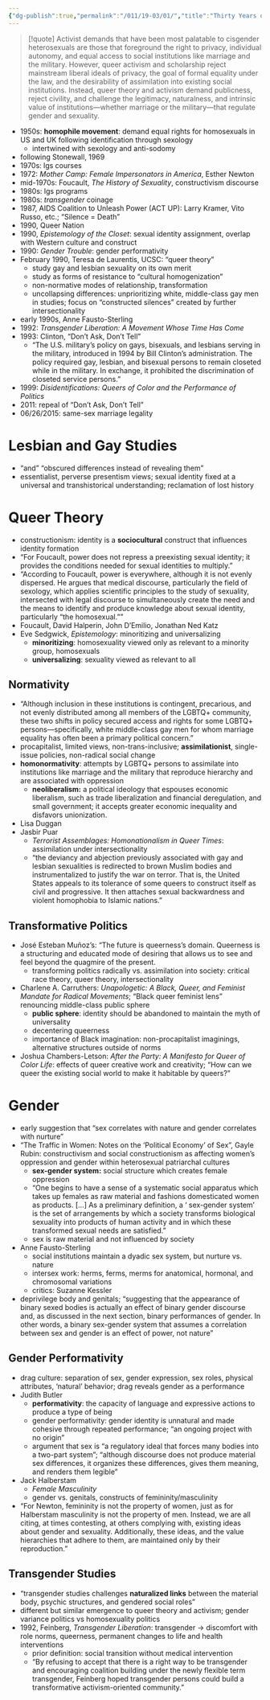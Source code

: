 ```yaml
---
{"dg-publish":true,"permalink":"/011/19-03/01/","title":"Thirty Years of Theory","tags":["SJS310"],"created":"2024-09-26T13:45:04.175-07:00","updated":"2024-09-26T15:33:20.935-07:00"}
---
```


> [!quote] Activist demands that have been most palatable to cisgender heterosexuals are those that foreground the right to privacy, individual autonomy, and equal access to social institutions like marriage and the military. However, queer activism and scholarship reject mainstream liberal ideals of privacy, the goal of formal equality under the law, and the desirability of assimilation into existing social institutions. Instead, queer theory and activism demand publicness, reject civility, and challenge the legitimacy, naturalness, and intrinsic value of institutions—whether marriage or the military—that regulate gender and sexuality.
- 1950s: **homophile movement**: demand equal rights for homosexuals in US and UK following identification through sexology
	- intertwined with sexology and anti-sodomy
- following Stonewall, 1969
- 1970s: lgs courses
- 1972: *Mother Camp: Female Impersonators in America*, Esther Newton
- mid-1970s: Foucault, *The History of Sexuality*, constructivism discourse
- 1980s: lgs programs
- 1980s: *transgender* coinage
- 1987, AIDS Coalition to Unleash Power (ACT UP): Larry Kramer, Vito Russo, etc.; “Silence = Death”
- 1990, Queer Nation
- 1990, *Epistemology of the Closet*: sexual identity assignment, overlap with Western culture and construct
- 1990: *Gender Trouble*: gender performativity
- February 1990, Teresa de Laurentis, UCSC: “queer theory”
	- study gay and lesbian sexuality on its own merit
	- study as forms of resistance to “cultural homogenization”
	- non-normative modes of relationship, transformation
	- uncollapsing differences: unprioritizing white, middle-class gay men in studies; focus on “constructed silences” created by further intersectionality
- early 1990s, Anne Fausto-Sterling
- 1992: *Transgender Liberation: A Movement Whose Time Has Come*
- 1993: Clinton, “Don’t Ask, Don’t Tell”
	- “The U.S. military’s policy on gays, bisexuals, and lesbians serving in the military, introduced in 1994 by Bill Clinton’s administration. The policy required gay, lesbian, and bisexual persons to remain closeted while in the military. In exchange, it prohibited the discrimination of closeted service persons.”
- 1999: *Disidentifications: Queers of Color and the Performance of Politics*
- 2011: repeal of “Don’t Ask, Don’t Tell”
- 06/26/2015: same-sex marriage legality
# Lesbian and Gay Studies
- “and” “obscured differences instead of revealing them”
- essentialist, perverse presentism views; sexual identity fixed at a universal and transhistorical understanding; reclamation of lost history
# Queer Theory
- constructionism: identity is a **sociocultural** construct that influences identity formation
- “For Foucault, power does not repress a preexisting sexual identity; it provides the conditions needed for sexual identities to multiply.”
- “According to Foucault, power is everywhere, although it is not evenly dispersed. He argues that medical discourse, particularly the field of  sexology, which applies scientific principles to the study of sexuality, intersected with legal discourse to simultaneously create the need and the means to identify and produce knowledge about sexual identity, particularly “the homosexual.””
- Foucault, David Halperin, John D’Emilio, Jonathan Ned Katz
- Eve Sedgwick, *Epistemology*: minoritizing and universalizing
	- **minoritizing**: homosexuality viewed only as relevant to a minority group, homosexuals
	- **universalizing**: sexuality viewed as relevant to all
## Normativity
- “Although inclusion in these institutions is contingent, precarious, and not evenly distributed among all members of the LGBTQ+ community, these two shifts in policy secured access and rights for some LGBTQ+ persons—specifically, white middle-class gay men for whom marriage equality has often been a primary political concern.”
- procapitalist, limited views, non-trans-inclusive; **assimilationist**, single-issue policies, non-radical social change
- **homonormativity**: attempts by LGBTQ+ persons to assimilate into institutions like marriage and the military that reproduce hierarchy and are associated with oppression
	- **neoliberalism:** a political ideology that espouses economic liberalism, such as trade liberalization and financial deregulation, and small government; it accepts greater economic inequality and disfavors unionization.
- Lisa Duggan
- Jasbir Puar
	- *Terrorist Assemblages: Homonationalism in Queer Times*: assimilation under intersectionality
	- “the deviancy and abjection previously associated with gay and lesbian sexualities is redirected to brown Muslim bodies and instrumentalized to justify the war on terror. That is, the United States appeals to its tolerance of some queers to construct itself as civil and progressive. It then attaches sexual backwardness and violent homophobia to Islamic nations.”
## Transformative Politics
- José Esteban Muñoz’s: “The future is queerness’s domain. Queerness is a structuring and educated mode of desiring that allows us to see and feel beyond the quagmire of the present.
	- transforming politics radically vs. assimilation into society: critical race theory, queer theory, intersectionality
- Charlene A. Carruthers: *Unapologetic: A Black, Queer, and Feminist Mandate for Radical Movements*; “Black queer feminist lens” renouncing middle-class public sphere
	- **public sphere**: identity should be abandoned to maintain the myth of universality
	- decentering queerness
	- importance of Black imagination: non-procapitalist imaginings, alternative structures outside of norms
- Joshua Chambers-Letson: *After the Party: A Manifesto for Queer of Color Life*: effects of queer creative work and creativity; “How can we queer the existing social world to make it habitable by queers?”
# Gender
- early suggestion that “sex correlates with nature and gender correlates with nurture”
- “The Traffic in Women: Notes on the ‘Political Economy’ of Sex”, Gayle Rubin: constructivism and social constructionism as affecting women’s oppression and gender within heterosexual patriarchal cultures
	- **sex-gender system:** social structure which creates female oppression
	- “One begins to have a sense of a systematic social apparatus which takes up females as raw material and fashions domesticated women as products. […] As a preliminary definition, a ‘ sex-gender system’ is the set of arrangements by which a society transforms biological sexuality into products of human activity and in which these transformed sexual needs are satisfied.”
	- sex is raw material and not influenced by society
- Anne Fausto-Sterling
	- social institutions maintain a dyadic sex system, but nurture vs. nature
	- intersex work: herms, ferms, merms for anatomical, hormonal, and chromosomal variations
	- critics: Suzanne Kessler
- deprivilege body and genitals; “suggesting that the appearance of binary sexed bodies is actually an effect of binary gender discourse and, as discussed in the next section, binary performances of gender. In other words, a binary sex-gender system that assumes a correlation between sex and gender is an effect of power, not nature”
## Gender Performativity
- drag culture: separation of sex, gender expression, sex roles, physical attributes, ‘natural’ behavior; drag reveals gender as a performance
- Judith Butler
	- **performativity**: the capacity of language and expressive actions to produce a type of being
	- gender performativity: gender identity is unnatural and made cohesive through repeated performance; “an ongoing project with no origin”
	- argument that sex is “a regulatory ideal that forces many bodies into a two-part system”; “although discourse does not produce material sex differences, it organizes these differences, gives them meaning, and renders them legible”
- Jack Halberstam
	- *Female Masculinity*
	- gender vs. genitals, constructs of femininity/masculinity
- “For Newton, femininity is not the property of women, just as for Halberstam masculinity is not the property of men. Instead, we are all citing, at times contesting, at others complying with, existing ideas about gender and sexuality. Additionally, these ideas, and the value hierarchies that adhere to them, are maintained only by their reproduction.”
## Transgender Studies
- “transgender studies challenges **naturalized links** between the material body, psychic structures, and gendered social roles”
- different but similar emergence to queer theory and activism; gender variance politics vs homosexuality politics
- 1992, Feinberg, *Transgender Liberation*: transgender → discomfort with role norms, queerness, permanent changes to life and health interventions
	- prior definition: social transition without medical intervention
	- “By refusing to accept that there is a right way to be transgender and encouraging coalition building under the newly flexible term transgender, Feinberg hoped transgender persons could build a transformative activism-oriented community.”